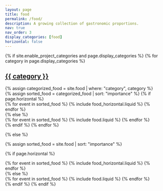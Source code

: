 ```yaml
---
layout: page
title: food
permalink: /food/
description: A growing collection of gastronomic proportions.
nav: true
nav_order: 3
display_categories: [food]
horizontal: false
---
```


<div class="projects">
{% if site.enable_project_categories and page.display_categories %}
  <!-- Display categorized food -->
  {% for category in page.display_categories %}
  <a id="{{ category }}" href=".#{{ category }}">
    <h2 class="category">{{ category }}</h2>
  </a>
  {% assign categorized_food = site.food | where: "category", category %}
  {% assign sorted_food = categorized_food | sort: "importance" %}
  <!-- Generate cards for each event -->
  {% if page.horizontal %}
  <div class="container">
    <div class="row row-cols-1 row-cols-md-2">
    {% for event in sorted_food %}
      {% include food_horizontal.liquid %}
    {% endfor %}
    </div>
  </div>
  {% else %}
  <div class="row row-cols-1 row-cols-md-3">
    {% for event in sorted_food %}
      {% include food.liquid %}
    {% endfor %}
  </div>
  {% endif %}
  {% endfor %}

{% else %}

<!-- Display food without categories -->

{% assign sorted_food = site.food | sort: "importance" %}

  <!-- Generate cards for each event -->

{% if page.horizontal %}

  <div class="container">
    <div class="row row-cols-1 row-cols-md-2">
    {% for event in sorted_food %}
      {% include food_horizontal.liquid %}
    {% endfor %}
    </div>
  </div>
  {% else %}
  <div class="row row-cols-1 row-cols-md-3">
    {% for event in sorted_food %}
      {% include food.liquid %}
    {% endfor %}
  </div>
  {% endif %}
{% endif %}
</div>
